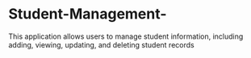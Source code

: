 # Student-Management-
This application allows users to manage student information, including adding, viewing, updating, and deleting student records
